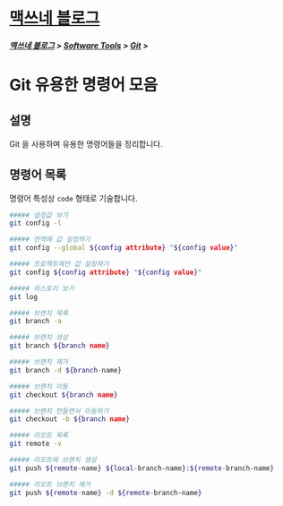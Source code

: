 <link rel="stylesheet" type="text/css" href="/css/style-header.css">
<link href="https://cdn.jsdelivr.net/npm/bootstrap@5.3.0-alpha1/dist/css/bootstrap.min.css" rel="stylesheet" integrity="sha384-GLhlTQ8iRABdZLl6O3oVMWSktQOp6b7In1Zl3/Jr59b6EGGoI1aFkw7cmDA6j6gD" crossorigin="anonymous">

<div class="sticky-top bg-white pt-1 pb-2">
<h1><a href="/">맥쓰네 블로그</a></h1>
<h5> 
<a href="/">맥쓰네 블로그</a>
>
<a href="/software_tools/">Software Tools</a>
>
<a href="/software_tools/git/">Git</a>
>
</h5>
</div>

# Git 유용한 명령어 모음
## 설명
Git 을 사용하며 유용한 명령어들을 정리합니다.

## 명령어 목록
명령어 특성상 `code` 형태로 기술합니다.

```bash
##### 설정값 보기
git config -l

##### 전역에 값 설정하기
git config --global ${config attribute} "${config value}"

##### 프로젝트에만 값 설정하기
git config ${config attribute} "${config value}"

##### 히스토리 보기
git log

##### 브랜치 목록
git branch -a

##### 브랜치 생성
git branch ${branch name}

##### 브랜치 제거
git branch -d ${branch-name}

##### 브랜치 이동
git checkout ${branch name}

##### 브랜치 만들면서 이동하기
git checkout -b ${branch name}

##### 리모트 목록
git remote -v

##### 리모트에 브랜치 생성
git push ${remote-name} ${local-branch-name}:${remote-branch-name}

##### 리모트 브랜치 제거
git push ${remote-name} -d ${remote-branch-name}

```